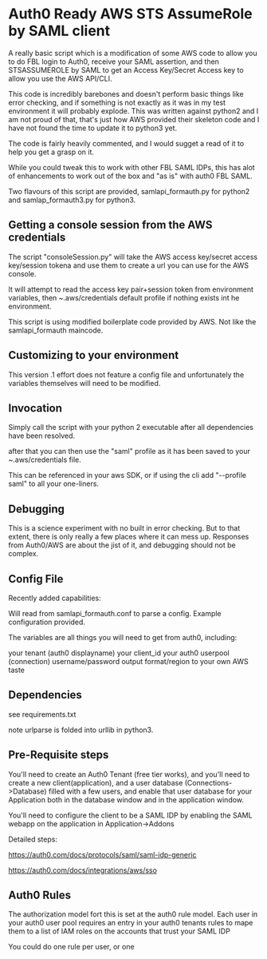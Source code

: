 # Auth0 Ready AWS STS AssumeRole by SAML client

A really basic script which is a modification of some AWS code to allow you to do FBL login to Auth0, receive your SAML assertion, and then STSASSUMEROLE by SAML to get an Access Key/Secret Access key to allow you use the AWS API/CLI.

This code is incredibly barebones and doesn't perform basic things like error checking, and if something is not exactly as it was in my test environment it will probably explode. This was written against python2 and I am not proud of that, that's just how AWS provided their skeleton code and I have not found the time to update it to python3 yet.

The code is fairly heavily commented, and I would sugget a read of it to help you get a grasp on it.

While you could tweak this to work with other FBL SAML IDPs, this has alot of enhancements to work out of the box and "as is" with auth0 FBL SAML.

Two flavours of this script are provided, samlapi_formauth.py for python2 and samlap_formauth3.py for python3.

## Getting a console session from the AWS credentials

The script "consoleSession.py" will take the AWS access key/secret access key/session tokena and use them to create a url you can use for the AWS console.

It will attempt to read the access key pair+session token from environment variables, then ~.aws/credentials default profile if nothing exists int he environment.

This script is using modified boilerplate code provided by AWS. Not like the samlapi_formauth maincode.

## Customizing to your environment

This version .1 effort does not feature a config file and unfortunately the variables themselves will need to be modified.

## Invocation

Simply call the script with your python 2 executable after all dependencies have been resolved.

after that you can then use the "saml" profile as it has been saved to your ~.aws/credentials file.

This can be referenced in your aws SDK, or if using the cli add "--profile saml" to all your one-liners.

## Debugging

This is a science experiment with no built in error checking. But to that extent, there is only really a few places where it can mess up. Responses from Auth0/AWS are about the jist of it, and debugging should not be complex.

## Config File

Recently added capabilities:

Will read from samlapi_formauth.conf to parse a config. Example configuration provided.

The variables are all things you will need to get from auth0, including:

your tenant (auth0 displayname)
your client_id
your auth0 userpool (connection)
username/password
output format/region to your own AWS taste

## Dependencies

see requirements.txt

note urlparse is folded into urllib in python3.

## Pre-Requisite steps

You'll need to create an Auth0 Tenant (free tier works), and you'll need to create a new client(application), and a user database (Connections->Database) filled with a few users, and enable that user database for your Application both in the database window and in the application window.

You'll need to configure the client to be a SAML IDP by enabling  the SAML webapp on the application in Application->Addons

Detailed steps:

https://auth0.com/docs/protocols/saml/saml-idp-generic

https://auth0.com/docs/integrations/aws/sso

## Auth0 Rules

The authorization model fort this is set at the auth0 rule model. Each user in your auth0 user pool requires an entry in your auth0 tenants rules to mape them to a list of IAM roles on the accounts that trust your SAML IDP

You could do one rule per user, or one
